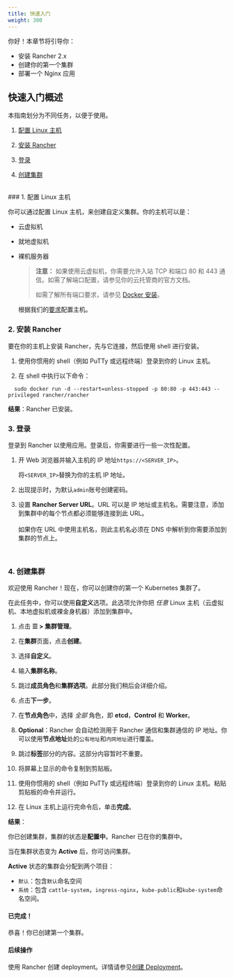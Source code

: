 ```yaml
---
title: 快速入门
weight: 300
---
```

你好！本章节将引导你：

- 安装 Rancher 2.x
- 创建你的第一个集群
- 部署一个 Nginx 应用

## 快速入门概述

本指南划分为不同任务，以便于使用。

<!-- TOC -->


1. [配置 Linux 主机](#1-provision-a-linux-host)

1. [安装 Rancher](#2-install-rancher)

1. [登录](#3-log-in)

1. [创建集群](#4-create-the-cluster)

<!-- /TOC -->
<br/>
### 1. 配置 Linux 主机

你可以通过配置 Linux 主机，来创建自定义集群。你的主机可以是：

- 云虚拟机
- 就地虚拟机
- 裸机服务器

   > **注意：**
   > 如果使用云虚拟机，你需要允许入站 TCP 和端口 80 和 443 通信。如需了解端口配置，请参见你的云托管商的官方文档。
   >
   > 如需了解所有端口要求，请参见 [Docker 安装]({{<baseurl>}}/rancher/v2.6/en/cluster-provisioning/node-requirements/)。

   根据我们的[要求]({{<baseurl>}}/rancher/v2.6/en/installation/requirements/)配置主机。

### 2. 安装 Rancher

要在你的主机上安装 Rancher，先与它连接，然后使用 shell 进行安装。

1. 使用你惯用的 shell（例如 PuTTy 或远程终端）登录到你的 Linux 主机。

2. 在 shell 中执行以下命令：

```
  sudo docker run -d --restart=unless-stopped -p 80:80 -p 443:443 --privileged rancher/rancher
```

**结果**：Rancher 已安装。

### 3. 登录

登录到 Rancher 以使用应用。登录后，你需要进行一些一次性配置。

1. 开 Web 浏览器并输入主机的 IP 地址`https://<SERVER_IP>`。

   将`<SERVER_IP>`替换为你的主机 IP 地址。

2. 出现提示时，为默认`admin`账号创建密码。

3. 设置 **Rancher Server URL**。URL 可以是 IP 地址或主机名。需要注意，添加到集群中的每个节点都必须能够连接到此 URL。<br/><br/>如果你在 URL 中使用主机名，则此主机名必须在 DNS 中解析到你需要添加到集群的节点上。

<br/>

### 4. 创建集群

欢迎使用 Rancher！现在，你可以创建你的第一个 Kubernetes 集群了。

在此任务中，你可以使用**自定义**选项。此选项允许你把 _任意_ Linux 主机（云虚拟机、本地虚拟机或裸金身机器）添加到集群中。

1. 点击 **☰ > 集群管理**。
1. 在**集群**页面，点击**创建**。
2. 选择**自定义**。

3. 输入**集群名称**。

4. 跳过**成员角色**和**集群选项**。此部分我们稍后会详细介绍。

5. 点击**下一步**。

6. 在**节点角色**中，选择 _全部_ 角色，即 **etcd**，**Control** 和 **Worker**。

7. **Optional**：Rancher 会自动检测用于 Rancher 通信和集群通信的 IP 地址。你可以使用**节点地址**处的`公有地址`和`内网地址`进行覆盖。

8. 跳过**标签**部分的内容。这部分内容暂时不重要。

9. 将屏幕上显示的命令复制到剪贴板。

10. 使用你惯用的 shell（例如 PuTTy 或远程终端）登录到你的 Linux 主机。粘贴剪贴板的命令并运行。

11. 在 Linux 主机上运行完命令后，单击**完成**。

**结果**：

你已创建集群，集群的状态是**配置中**。Rancher 已在你的集群中。

当在集群状态变为 **Active** 后，你可访问集群。

**Active** 状态的集群会分配到两个项目：

- `默认`：包含`默认`命名空间
- `系统`：包含 `cattle-system`，`ingress-nginx`，`kube-public`和`kube-system`命名空间。

#### 已完成！

恭喜！你已创建第一个集群。

#### 后续操作

使用 Rancher 创建 deployment。详情请参见[创建 Deployment]({{<baseurl>}}/rancher/v2.6/en/quick-start-guide/workload)。
